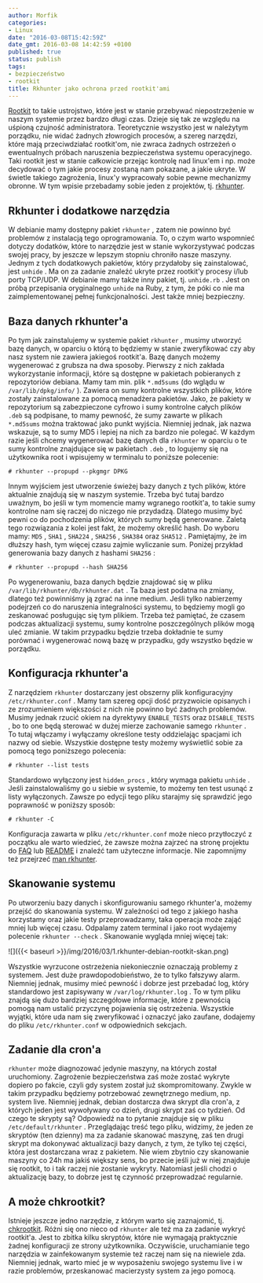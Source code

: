 ```yaml
---
author: Morfik
categories:
- Linux
date: "2016-03-08T15:42:59Z"
date_gmt: 2016-03-08 14:42:59 +0100
published: true
status: publish
tags:
- bezpieczeństwo
- rootkit
title: Rkhunter jako ochrona przed rootkit'ami
---
```


[Rootkit](https://pl.wikipedia.org/wiki/Rootkit) to takie ustrojstwo, które jest w stanie przebywać
niepostrzeżenie w naszym systemie przez bardzo długi czas. Dzieje się tak ze względu na uśpioną
czujność administratora. Teoretycznie wszystko jest w należytym porządku, nie widać żadnych
złowrogich procesów, a szereg narzędzi, które mają przeciwdziałać rootkit'om, nie zwraca żadnych
ostrzeżeń o ewentualnych próbach naruszenia bezpieczeństwa systemu operacyjnego. Taki rootkit jest w
stanie całkowicie przejąc kontrolę nad linux'em i np. może decydować o tym jakie procesy zostaną nam
pokazane, a jakie ukryte. W świetle takiego zagrożenia, linux'y wypracowały sobie pewne mechanizmy
obronne. W tym wpisie przebadamy sobie jeden z projektów, tj.
[rkhunter](http://rkhunter.sourceforge.net/).

<!--more-->
## Rkhunter i dodatkowe narzędzia

W debianie mamy dostępny pakiet `rkhunter` , zatem nie powinno być problemów z instalacją tego
oprogramowania. To, o czym warto wspomnieć dotyczy dodatków, które to narzędzie jest w stanie
wykorzystywać podczas swojej pracy, by jeszcze w lepszym stopniu chroniło nasze maszyny. Jednym z
tych dodatkowych pakietów, który przydałoby się zainstalować, jest `unhide` . Ma on za zadanie
znaleźć ukryte przez rootkit'y procesy i/lub porty TCP/UDP. W debianie mamy także inny pakiet, tj.
`unhide.rb` . Jest on próbą przepisania oryginalnego `unhide` na Ruby, z tym, że póki co nie ma
zaimplementowanej pełnej funkcjonalności. Jest także mniej bezpieczny.

## Baza danych rkhunter'a

Po tym jak zainstalujemy w systemie pakiet `rkhunter` , musimy utworzyć bazę danych, w oparciu o
którą to będziemy w stanie zweryfikować czy aby nasz system nie zawiera jakiegoś rootkit'a. Bazę
danych możemy wygenerować z grubsza na dwa sposoby. Pierwszy z nich zakłada wykorzystanie
informacji, które są dostępne w pakietach pobieranych z repozytoriów debiana. Mamy tam min. plik
`*.md5sums` (do wglądu w `/var/lib/dpkg/info/` ). Zawiera on sumy kontrolne wszystkich plików, które
zostały zainstalowane za pomocą menadżera pakietów. Jako, że pakiety w repozytorium są zabezpieczone
cyfrowo i sumy kontrolne całych plików `.deb` są podpisane, to mamy pewność, że sumy zawarte w
plikach `*.md5sums` można traktować jako punkt wyjścia. Niemniej jednak, jak nazwa wskazuje, są to
sumy MD5 i lepiej na nich za bardzo nie polegać. W każdym razie jeśli chcemy wygenerować bazę danych
dla `rkhunter` w oparciu o te sumy kontrolne znajdujące się w pakietach `.deb` , to logujemy się na
użytkownika root i wpisujemy w terminalu to poniższe polecenie:

    # rkhunter --propupd --pkgmgr DPKG

Innym wyjściem jest utworzenie świeżej bazy danych z tych plików, które aktualnie znajdują się w
naszym systemie. Trzeba być tutaj bardzo uważnym, bo jeśli w tym momencie mamy wgranego rootkit'a,
to takie sumy kontrolne nam się raczej do niczego nie przydadzą. Dlatego musimy być pewni co do
pochodzenia plików, których sumy będą generowane. Zaletą tego rozwiązania z kolei jest fakt, że
możemy określić hash. Do wyboru mamy: `MD5` , `SHA1` , `SHA224` , `SHA256` , `SHA384` oraz `SHA512`
. Pamiętajmy, że im dłuższy hash, tym więcej czasu zajmie wyliczanie sum. Poniżej przykład
generowania bazy danych z hashami `SHA256` :

    # rkhunter --propupd --hash SHA256

Po wygenerowaniu, baza danych będzie znajdować się w pliku `/var/lib/rkhunter/db/rkhunter.dat` . Ta
baza jest podatna na zmiany, dlatego też powinniśmy ją zgrać na inne medium. Jeśli tylko nabierzemy
podejrzeń co do naruszenia integralności systemu, to będziemy mogli go zeskanować posługując się tym
plikiem. Trzeba też pamiętać, że czasem podczas aktualizacji systemu, sumy kontrolne poszczególnych
plików mogą uleć zmianie. W takim przypadku będzie trzeba dokładnie te sumy porównać i wygenerować
nową bazę w przypadku, gdy wszystko będzie w porządku.

## Konfiguracja rkhunter'a

Z narzędziem `rkhunter` dostarczany jest obszerny plik konfiguracyjny `/etc/rkhunter.conf` . Mamy
tam szereg opcji dość przyzwoicie opisanych i ze zrozumieniem większości z nich nie powinno być
żadnych problemów. Musimy jednak rzucić okiem na dyrektywy `ENABLE_TESTS` oraz `DISABLE_TESTS` , bo
to one będą sterować w dużej mierze zachowanie samego `rkhunter` . To tutaj włączamy i wyłączamy
określone testy oddzielając spacjami ich nazwy od siebie. Wszystkie dostępne testy możemy wyświetlić
sobie za pomocą tego poniższego polecenia:

    # rkhunter --list tests

Standardowo wyłączony jest `hidden_procs` , który wymaga pakietu `unhide` . Jeśli zainstalowaliśmy
go u siebie w systemie, to możemy ten test usunąć z listy wyłączonych. Zawsze po edycji tego pliku
starajmy się sprawdzić jego poprawność w poniższy sposób:

    # rkhunter -C

Konfiguracja zawarta w pliku `/etc/rkhunter.conf` może nieco przytłoczyć z początku ale warto
wiedzieć, że zawsze można zajrzeć na stronę projektu do
[FAQ](http://rkhunter.cvs.sourceforge.net/viewvc/rkhunter/rkhunter/files/FAQ) lub
[README](http://rkhunter.cvs.sourceforge.net/viewvc/rkhunter/rkhunter/files/README) i znaleźć tam
użyteczne informacje. Nie zapomnijmy też przejrzeć [man
rkhunter](http://manpages.ubuntu.com/manpages/xenial/en/man8/rkhunter.8.html).

## Skanowanie systemu

Po utworzeniu bazy danych i skonfigurowaniu samego rkhunter'a, możemy przejść do skanowania systemu.
W zależności od tego z jakiego hasha korzystamy oraz jakie testy przeprowadzamy, taka operacja może
zająć mniej lub więcej czasu. Odpalamy zatem terminal i jako root wydajemy polecenie `rkhunter
--check` . Skanowanie wygląda mniej więcej tak:

![]({{< baseurl >}}/img/2016/03/1.rkhunter-debian-rootkit-skan.png)

Wszystkie wyrzucone ostrzeżenia niekoniecznie oznaczają problemy z systemem. Jest duże
prawdopodobieństwo, że to tylko fałszywy alarm. Niemniej jednak, musimy mieć pewność i dobrze jest
przebadać log, który standardowo jest zapisywany w `/var/log/rkhunter.log` . To w tym pliku znajdą
się dużo bardziej szczegółowe informacje, które z pewnością pomogą nam ustalić przyczynę pojawienia
się ostrzeżenia. Wszystkie wyjątki, które uda nam się zweryfikować i oznaczyć jako zaufane, dodajemy
do pliku `/etc/rkhunter.conf` w odpowiednich sekcjach.

## Zadanie dla cron'a

`rkhunter` może diagnozować jedynie maszyny, na których został uruchomiony. Zagrożenie
bezpieczeństwa zaś może zostać wykryte dopiero po fakcie, czyli gdy system został już
skompromitowany. Zwykle w takim przypadku będziemy potrzebować zewnętrznego medium, np. system live.
Niemniej jednak, debian dostarcza dwa skrypt dla cron'a, z których jeden jest wywoływany co dzień,
drugi skrypt zaś co tydzień. Od czego te skrypty są? Odpowiedź na to pytanie znajduje się w pliku
`/etc/default/rkhunter` . Przeglądając treść tego pliku, widzimy, że jeden ze skryptów (ten dzienny)
ma za zadanie skanować maszynę, zaś ten drugi skrypt ma dokonywać aktualizacji bazy danych, z tym,
że tylko tej części, która jest dostarczana wraz z pakietem. Nie wiem zbytnio czy skanowanie
maszyny co 24h ma jakiś większy sens, bo przecie jeśli już w niej znajduje się rootkit, to i tak
raczej nie zostanie wykryty. Natomiast jeśli chodzi o aktualizację bazy, to dobrze jest tę czynność
przeprowadzać regularnie.

## A może chkrootkit?

Istnieje jeszcze jedno narzędzie, z którym warto się zaznajomić, tj.
[chkrootkit](http://www.chkrootkit.org/). Różni się ono nieco od `rkhunter` ale też ma za zadanie
wykryć rootkit'a. Jest to zbitka kilku skryptów, które nie wymagają praktycznie żadnej konfiguracji
ze strony użytkownika. Oczywiście, uruchamianie tego narzędzia w zainfekowanym systemie też raczej
nam się na niewiele zda. Niemniej jednak, warto mieć je w wyposażeniu swojego systemu live i w razie
problemów, przeskanować macierzysty system za jego pomocą.
